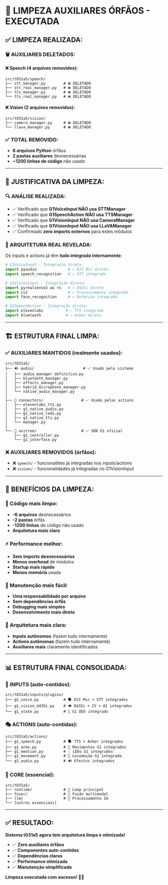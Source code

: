 # 🧹 LIMPEZA AUXILIARES ÓRFÃOS - EXECUTADA

## ✅ **LIMPEZA REALIZADA:**

### **🗑️ AUXILIARES DELETADOS:**

#### **❌ Speech (4 arquivos removidos):**
```
src/t031a5/speech/
├── stt_manager.py        # ❌ DELETADO
├── stt_real_manager.py   # ❌ DELETADO  
├── tts_manager.py        # ❌ DELETADO
└── tts_real_manager.py   # ❌ DELETADO
```

#### **❌ Vision (2 arquivos removidos):**
```
src/t031a5/vision/
├── camera_manager.py     # ❌ DELETADO
└── llava_manager.py      # ❌ DELETADO
```

### **✅ TOTAL REMOVIDO:**
- **6 arquivos Python** órfãos
- **2 pastas auxiliares** desnecessárias
- **~1200 linhas de código** não usado

---

## 🎯 **JUSTIFICATIVA DA LIMPEZA:**

### **🔍 ANÁLISE REALIZADA:**
- ✅ Verificado que **G1VoiceInput NÃO usa STTManager**
- ✅ Verificado que **G1SpeechAction NÃO usa TTSManager**
- ✅ Verificado que **G1VisionInput NÃO usa CameraManager**
- ✅ Verificado que **G1VisionInput NÃO usa LLaVAManager**
- ✅ Confirmado **zero imports externos** para estes módulos

### **🎯 ARQUITETURA REAL REVELADA:**
Os inputs e actions já têm **tudo integrado internamente**:

```python
# G1VoiceInput - Integração direta:
import pyaudio              # ← DJI Mic direto
import speech_recognition   # ← STT integrado

# G1VisionInput - Integração direta:
import pyrealsense2 as rs   # ← D435i direto
import cv2                  # ← Processamento integrado
import face_recognition     # ← Detecção integrada

# G1SpeechAction - Integração direta:
import elevenlabs          # ← TTS integrado
import bluetooth           # ← Anker direto
```

---

## 🏗️ **ESTRUTURA FINAL LIMPA:**

### **✅ AUXILIARES MANTIDOS (realmente usados):**
```
src/t031a5/
├── 🔊 audio/                      # ✅ Usado pelo sistema
│   ├── audio_manager_definitivo.py
│   ├── bluetooth_manager.py
│   ├── effects_manager.py
│   ├── hybrid_microphone_manager.py
│   └── native_audio_manager.py
│
├── 🔗 connectors/                 # ✅ Usado pelas actions
│   ├── elevenlabs_tts.py
│   ├── g1_native_audio.py
│   ├── g1_native_leds.py
│   ├── g1_native_tts.py
│   └── manager.py
│
└── 🤖 unitree/                    # ✅ SDK G1 oficial
    ├── g1_controller.py
    └── g1_interface.py
```

### **❌ AUXILIARES REMOVIDOS (órfãos):**
- ❌ `speech/` - funcionalities já integradas nos inputs/actions
- ❌ `vision/` - funcionalidades já integradas no G1VisionInput

---

## 🚀 **BENEFÍCIOS DA LIMPEZA:**

### **🧹 Código mais limpo:**
- **-6 arquivos** desnecessários
- **-2 pastas** órfãs
- **-1200 linhas** de código não usado
- **Arquitetura mais clara**

### **⚡ Performance melhor:**
- **Sem imports desnecessários**
- **Menos overhead** de módulos
- **Startup mais rápido**
- **Menos memória** usada

### **🔧 Manutenção mais fácil:**
- **Uma responsabilidade por arquivo**
- **Sem dependências órfãs**
- **Debugging mais simples**
- **Desenvolvimento mais direto**

### **🎯 Arquitetura mais clara:**
- **Inputs autônomos** (fazem tudo internamente)
- **Actions autônomas** (fazem tudo internamente)
- **Auxiliares reais** claramente identificados

---

## 📊 **ESTRUTURA FINAL CONSOLIDADA:**

### **🎤 INPUTS (auto-contidos):**
```
src/t031a5/inputs/plugins/
├── g1_voice.py           # 🗣️ DJI Mic + STT integrados
├── g1_vision_d435i.py    # 👁️ D435i + CV + AI integrados
└── g1_state.py           # 🤖 G1 DDS integrado
```

### **🎭 ACTIONS (auto-contidas):**
```
src/t031a5/actions/
├── g1_speech.py          # 🗣️ TTS + Anker integrados
├── g1_arms.py            # 🤲 Movimentos G1 integrados
├── g1_emotion.py         # 💡 LEDs G1 integrados
├── g1_movement.py        # 🚶 Locomoção G1 integrada
└── g1_audio.py           # 🔊 Efeitos integrados
```

### **🔧 CORE (essencial):**
```
src/t031a5/
├── runtime/              # 🧠 Loop principal
├── fuser/                # 🔗 Fusão multimodal
├── llm/                  # 🤖 Processamento IA
└── [outros essenciais]
```

---

## ✅ **RESULTADO:**

**Sistema t031a5 agora tem arquitetura limpa e otimizada!**

- ✅ **Zero auxiliares órfãos**
- ✅ **Componentes auto-contidos** 
- ✅ **Dependências claras**
- ✅ **Performance otimizada**
- ✅ **Manutenção simplificada**

**Limpeza executada com sucesso! 🧹✨**
